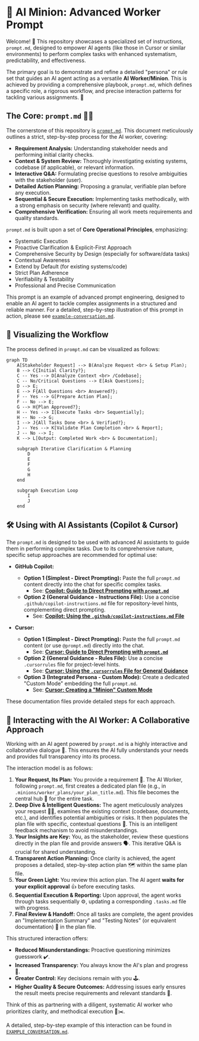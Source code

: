 # 🤖 AI Minion: Advanced Worker Prompt

Welcome! 👋 This repository showcases a specialized set of instructions, `prompt.md`, designed to empower AI agents (like those in Cursor or similar environments) to perform complex tasks with enhanced systematism, predictability, and effectiveness.

The primary goal is to demonstrate and refine a detailed "persona" or rule set that guides an AI agent acting as a versatile **AI Worker/Minion**. This is achieved by providing a comprehensive playbook, `prompt.md`, which defines a specific role, a rigorous workflow, and precise interaction patterns for tackling various assignments. 🧠

## The Core: `prompt.md` 🧑‍🔧

The cornerstone of this repository is [`prompt.md`](./prompt.md). This document meticulously outlines a strict, step-by-step process for the AI worker, covering:

*   **Requirement Analysis:** Understanding stakeholder needs and performing initial clarity checks.
*   **Context & System Review:** Thoroughly investigating existing systems, codebase (if applicable), or relevant information.
*   **Interactive Q&A:** Formulating precise questions to resolve ambiguities with the stakeholder (user).
*   **Detailed Action Planning:** Proposing a granular, verifiable plan before any execution.
*   **Sequential & Secure Execution:** Implementing tasks methodically, with a strong emphasis on security (where relevant) and quality.
*   **Comprehensive Verification:** Ensuring all work meets requirements and quality standards.

`prompt.md` is built upon a set of **Core Operational Principles**, emphasizing:

*   Systematic Execution
*   Proactive Clarification & Explicit-First Approach
*   Comprehensive Security by Design (especially for software/data tasks)
*   Contextual Awareness
*   Extend by Default (for existing systems/code)
*   Strict Plan Adherence
*   Verifiability & Testability
*   Professional and Precise Communication

This prompt is an example of advanced prompt engineering, designed to enable an AI agent to tackle complex assignments in a structured and reliable manner. For a detailed, step-by-step illustration of this prompt in action, please see [`example-conversation.md`](./example-conversation.md).

## 🌊 Visualizing the Workflow

The process defined in `prompt.md` can be visualized as follows:

```mermaid
graph TD
    A[Stakeholder Request] --> B(Analyze Request <br> & Setup Plan);
    B --> C{Initial Clarity?};
    C -- Yes --> D[Analyze Context <br> /Codebase];
    C -- No/Critical Questions --> E[Ask Questions];
    D --> E;
    E --> F{All Questions <br> Answered?};
    F -- Yes --> G[Prepare Action Plan];
    F -- No --> E;
    G --> H{Plan Approved?};
    H -- Yes --> I[Execute Tasks <br> Sequentially];
    H -- No --> G;
    I --> J{All Tasks Done <br> & Verified?};
    J -- Yes --> K[Validate Plan Completion <br> & Report];
    J -- No --> I;
    K --> L[Output: Completed Work <br> & Documentation];

    subgraph Iterative Clarification & Planning
        D
        E
        F
        G
        H
    end

    subgraph Execution Loop
        I
        J
    end
```

## 🛠️ Using with AI Assistants (Copilot & Cursor)

The `prompt.md` is designed to be used with advanced AI assistants to guide them in performing complex tasks. Due to its comprehensive nature, specific setup approaches are recommended for optimal use:

*   **GitHub Copilot:**
    *   **Option 1 (Simplest - Direct Prompting):** Paste the full `prompt.md` content directly into the chat for specific complex tasks.
        *   See: **[Copilot: Guide to Direct Prompting with `prompt.md`](./copilot_setup_direct_prompting.md)**
    *   **Option 2 (General Guidance - Instructions File):** Use a concise `.github/copilot-instructions.md` file for repository-level hints, complementing direct prompting.
        *   See: **[Copilot: Using the `.github/copilot-instructions.md` File](./copilot_setup_instructions_file.md)**

*   **Cursor:**
    *   **Option 1 (Simplest - Direct Prompting):** Paste the full `prompt.md` content (or use `@prompt.md`) directly into the chat.
        *   See: **[Cursor: Guide to Direct Prompting with `prompt.md`](./cursor_setup_direct_prompting.md)**
    *   **Option 2 (General Guidance - Rules File):** Use a concise `.cursorrules` file for project-level hints.
        *   See: **[Cursor: Using the `.cursorrules` File for General Guidance](./cursor_setup_rules.md)**
    *   **Option 3 (Integrated Persona - Custom Mode):** Create a dedicated "Custom Mode" embedding the full `prompt.md`.
        *   See: **[Cursor: Creating a "Minion" Custom Mode](./cursor_setup_custom_mode.md)**

These documentation files provide detailed steps for each approach.

## 🤝 Interacting with the AI Worker: A Collaborative Approach

Working with an AI agent powered by `prompt.md` is a highly interactive and collaborative dialogue 💬. This ensures the AI fully understands your needs and provides full transparency into its process.

The interaction model is as follows:

1.  **Your Request, Its Plan:** You provide a requirement 📝. The AI Worker, following `prompt.md`, first creates a dedicated plan file (e.g., in `.minions/worker_plans/your_plan_title.md`). This file becomes the central hub 🏡 for the entire task.
2.  **Deep Dive & Intelligent Questions:** The agent meticulously analyzes your request 🕵️‍♂️, examines the existing context (codebase, documents, etc.), and identifies potential ambiguities or risks. It then populates the plan file with specific, contextual questions 🤔. This is an intelligent feedback mechanism to avoid misunderstandings.
3.  **Your Insights are Key:** You, as the stakeholder, review these questions directly in the plan file and provide answers 🗣️. This iterative Q&A is crucial for shared understanding.
4.  **Transparent Action Planning:** Once clarity is achieved, the agent proposes a detailed, step-by-step action plan 🗺️ within the same plan file.
5.  **Your Green Light:** You review this action plan. The AI agent **waits for your explicit approval** 👍 before executing tasks.
6.  **Sequential Execution & Reporting:** Upon approval, the agent works through tasks sequentially ⚙️, updating a corresponding `.tasks.md` file with progress.
7.  **Final Review & Handoff:** Once all tasks are complete, the agent provides an "Implementation Summary" and "Testing Notes" (or equivalent documentation) 📄 in the plan file.

This structured interaction offers:

*   **Reduced Misunderstandings:** Proactive questioning minimizes guesswork ✔️.
*   **Increased Transparency:** You always know the AI's plan and progress 🔎.
*   **Greater Control:** Key decisions remain with you 🕹️.
*   **Higher Quality & Secure Outcomes:** Addressing issues early ensures the result meets precise requirements and relevant standards 🎯.

Think of this as partnering with a diligent, systematic AI worker who prioritizes clarity, and methodical execution 📏✂️.

A detailed, step-by-step example of this interaction can be found in [`EXAMPLE_CONVERSATION.md`](./EXAMPLE_CONVERSATION.md). 